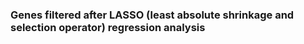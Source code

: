 ### Genes filtered after LASSO (least absolute shrinkage and selection operator) regression analysis 
